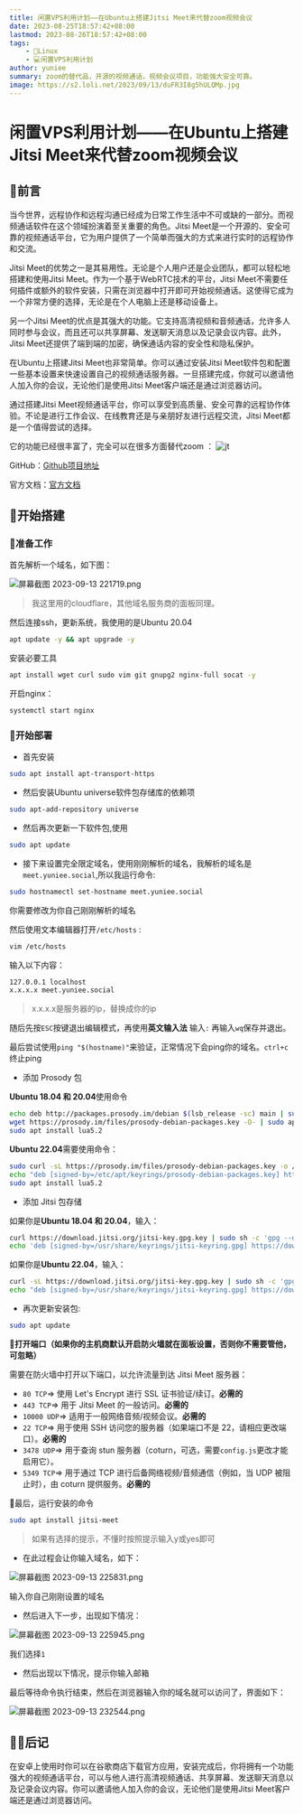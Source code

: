 ```yaml
---
title: 闲置VPS利用计划——在Ubuntu上搭建Jitsi Meet来代替zoom视频会议
date: 2023-08-25T18:57:42+08:00
lastmod: 2023-08-26T18:57:42+08:00
tags: 
    - 🐘Linux
    - 💻闲置VPS利用计划
author: yuniee
summary: zoom的替代品，开源的视频通话，视频会议项目，功能强大安全可靠。
image: https://s2.loli.net/2023/09/13/duFR3I8g5hULQMp.jpg
---
```


# 闲置VPS利用计划——在Ubuntu上搭建Jitsi Meet来代替zoom视频会议

## 🦌前言

当今世界，远程协作和远程沟通已经成为日常工作生活中不可或缺的一部分。而视频通话软件在这个领域扮演着至关重要的角色。Jitsi Meet是一个开源的、安全可靠的视频通话平台，它为用户提供了一个简单而强大的方式来进行实时的远程协作和交流。

Jitsi Meet的优势之一是其易用性。无论是个人用户还是企业团队，都可以轻松地搭建和使用Jitsi Meet。作为一个基于WebRTC技术的平台，Jitsi Meet不需要任何插件或额外的软件安装，只需在浏览器中打开即可开始视频通话。这使得它成为一个非常方便的选择，无论是在个人电脑上还是移动设备上。

另一个Jitsi Meet的优点是其强大的功能。它支持高清视频和音频通话，允许多人同时参与会议，而且还可以共享屏幕、发送聊天消息以及记录会议内容。此外，Jitsi Meet还提供了端到端的加密，确保通话内容的安全性和隐私保护。

在Ubuntu上搭建Jitsi Meet也非常简单。你可以通过安装Jitsi Meet软件包和配置一些基本设置来快速设置自己的视频通话服务器。一旦搭建完成，你就可以邀请他人加入你的会议，无论他们是使用Jitsi Meet客户端还是通过浏览器访问。

通过搭建Jitsi Meet视频通话平台，你可以享受到高质量、安全可靠的远程协作体验。不论是进行工作会议、在线教育还是与亲朋好友进行远程交流，Jitsi Meet都是一个值得尝试的选择。



它的功能已经很丰富了，完全可以在很多方面替代zoom ：
![jt](https://s2.loli.net/2023/09/13/Q3kBPAFYaOMG214.png)



GitHub：[Github项目地址](https://github.com/jitsi)

官方文档：[官方文档](https://jitsi.github.io/handbook/docs/intro)

## 👻开始搭建

### 🤖准备工作

首先解析一个域名，如下图：

![屏幕截图 2023-09-13 221719.png](https://s2.loli.net/2023/09/13/egDXA4suKzfIcFa.png)

> 我这里用的cloudflare，其他域名服务商的面板同理。



然后连接ssh，更新系统，我使用的是Ubuntu 20.04

```bash
apt update -y && apt upgrade -y
```

安装必要工具

```bash
apt install wget curl sudo vim git gnupg2 nginx-full socat -y
```

开启nginx：

```bash
systemctl start nginx
```

### 🐾开始部署

- 首先安装

```bash
sudo apt install apt-transport-https
```

- 然后安装Ubuntu universe软件包存储库的依赖项

```bash
sudo apt-add-repository universe
```

- 然后再次更新一下软件包,使用
```bash
sudo apt update
```

- 接下来设置完全限定域名，使用刚刚解析的域名，我解析的域名是`meet.yuniee.social`,所以我运行命令:

```bash
sudo hostnamectl set-hostname meet.yuniee.social
```

你需要修改为你自己刚刚解析的域名

然后使用文本编辑器打开`/etc/hosts`  :

```bash
vim /etc/hosts
```

输入以下内容：

```bash
127.0.0.1 localhost
x.x.x.x meet.yuniee.social
```

> x.x.x.x是服务器的ip，替换成你的ip

随后先按`ESC`按键退出编辑模式，再使用**英文输入法** 输入`:`   再输入`wq`保存并退出。

最后尝试使用`ping "$(hostname)"`来验证，正常情况下会ping你的域名。`ctrl+c`终止ping

- 添加 Prosody 包

**Ubuntu 18.04 和 20.04**使用命令

```bash
echo deb http://packages.prosody.im/debian $(lsb_release -sc) main | sudo tee -a /etc/apt/sources.list
wget https://prosody.im/files/prosody-debian-packages.key -O- | sudo apt-key add -
sudo apt install lua5.2
```

**Ubuntu 22.04**需要使用命令：

```bash
sudo curl -sL https://prosody.im/files/prosody-debian-packages.key -o /etc/apt/keyrings/prosody-debian-packages.key
echo "deb [signed-by=/etc/apt/keyrings/prosody-debian-packages.key] http://packages.prosody.im/debian $(lsb_release -sc) main" | sudo tee /etc/apt/sources.list.d/prosody-debian-packages.list
sudo apt install lua5.2
```

- 添加 Jitsi 包存储

如果你是**Ubuntu 18.04 和 20.04**，输入：

```bash
curl https://download.jitsi.org/jitsi-key.gpg.key | sudo sh -c 'gpg --dearmor > /usr/share/keyrings/jitsi-keyring.gpg'
echo 'deb [signed-by=/usr/share/keyrings/jitsi-keyring.gpg] https://download.jitsi.org stable/' | sudo tee /etc/apt/sources.list.d/jitsi-stable.list > /dev/null
```

如果你是**Ubuntu 22.04**，输入：

```bash
curl -sL https://download.jitsi.org/jitsi-key.gpg.key | sudo sh -c 'gpg --dearmor > /usr/share/keyrings/jitsi-keyring.gpg'
echo "deb [signed-by=/usr/share/keyrings/jitsi-keyring.gpg] https://download.jitsi.org stable/" | sudo tee /etc/apt/sources.list.d/jitsi-stable.list
```



- 再次更新安装包:

```bash
sudo apt update
```



🥸**打开端口（如果你的主机商默认开启防火墙就在面板设置，否则你不需要管他，可忽略）**

需要在防火墙中打开以下端口，以允许流量到达 Jitsi Meet 服务器：

- `80 TCP`=> 使用 Let's Encrypt 进行 SSL 证书验证/续订。**必需的**
- `443 TCP`=> 用于 Jitsi Meet 的一般访问。**必需的**
- `10000 UDP`=> 适用于一般网络音频/视频会议。**必需的**
- `22 TCP`=> 用于使用 SSH 访问您的服务器（如果端口不是 22，请相应更改端口）。**必需的**
- `3478 UDP`=> 用于查询 stun 服务器（coturn，可选，需要`config.js`更改才能启用它）。
- `5349 TCP`=> 用于通过 TCP 进行后备网络视频/音频通信（例如，当 UDP 被阻止时），由 coturn 提供服务。**必需的**



🐬最后，运行安装的命令

```bash
sudo apt install jitsi-meet
```

> 如果有选择的提示，不懂时按照提示输入y或yes即可

- 在此过程会让你输入域名，如下：

![屏幕截图 2023-09-13 225831.png](https://s2.loli.net/2023/09/13/mUg4co6tLN9zZur.png)

输入你自己刚刚设置的域名

- 然后进入下一步，出现如下情况：

![屏幕截图 2023-09-13 225945.png](https://s2.loli.net/2023/09/13/VPp15CS3sZWUmIf.png)

我们选择`1`

- 然后出现以下情况，提示你输入邮箱

最后等待命令执行结束，然后在浏览器输入你的域名就可以访问了，界面如下：

![屏幕截图 2023-09-13 232544.png](https://s2.loli.net/2023/09/13/BFfr7R3Y4o16JMb.png)

## 🤼‍♀️后记

在安卓上使用时你可以在谷歌商店下载官方应用，安装完成后，你将拥有一个功能强大的视频通话平台，可以与他人进行高清视频通话、共享屏幕、发送聊天消息以及记录会议内容。你可以邀请他人加入你的会议，无论他们是使用Jitsi Meet客户端还是通过浏览器访问。